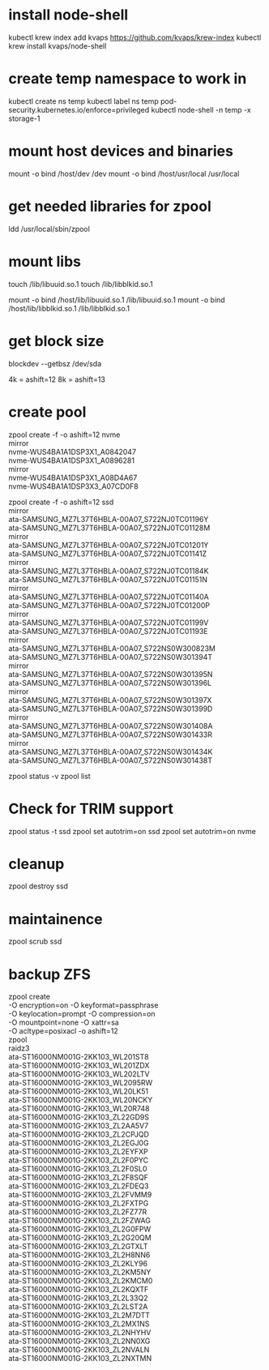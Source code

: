 # install node-shell
kubectl krew index add kvaps https://github.com/kvaps/krew-index
kubectl krew install kvaps/node-shell

# create temp namespace to work in
kubectl create ns temp
kubectl label ns temp  pod-security.kubernetes.io/enforce=privileged
kubectl node-shell -n temp -x storage-1


# mount host devices and binaries
mount -o bind /host/dev /dev
mount -o bind /host/usr/local /usr/local

# get needed libraries for zpool
ldd /usr/local/sbin/zpool

# mount libs
touch /lib/libuuid.so.1
touch /lib/libblkid.so.1

mount -o bind /host/lib/libuuid.so.1 /lib/libuuid.so.1
mount -o bind /host/lib/libblkid.so.1 /lib/libblkid.so.1

# get block size
blockdev --getbsz /dev/sda

4k = ashift=12
8k = ashift=13

# create pool
zpool create -f -o ashift=12 nvme \
    mirror \
        nvme-WUS4BA1A1DSP3X1_A0842047 \
        nvme-WUS4BA1A1DSP3X1_A0896281 \
    mirror \
        nvme-WUS4BA1A1DSP3X1_A08D4A67 \
        nvme-WUS4BA1A1DSP3X3_A07CD0F8


zpool create -f -o ashift=12 ssd \
    mirror \
        ata-SAMSUNG_MZ7L37T6HBLA-00A07_S722NJ0TC01196Y \
        ata-SAMSUNG_MZ7L37T6HBLA-00A07_S722NJ0TC01128M \
    mirror \
        ata-SAMSUNG_MZ7L37T6HBLA-00A07_S722NJ0TC01201Y \
        ata-SAMSUNG_MZ7L37T6HBLA-00A07_S722NJ0TC01141Z \
    mirror \
        ata-SAMSUNG_MZ7L37T6HBLA-00A07_S722NJ0TC01184K \
        ata-SAMSUNG_MZ7L37T6HBLA-00A07_S722NJ0TC01151N \
    mirror \
        ata-SAMSUNG_MZ7L37T6HBLA-00A07_S722NJ0TC01140A \
        ata-SAMSUNG_MZ7L37T6HBLA-00A07_S722NJ0TC01200P \
    mirror \
        ata-SAMSUNG_MZ7L37T6HBLA-00A07_S722NJ0TC01199V \
        ata-SAMSUNG_MZ7L37T6HBLA-00A07_S722NJ0TC01193E \
    mirror \
        ata-SAMSUNG_MZ7L37T6HBLA-00A07_S722NS0W300823M \
        ata-SAMSUNG_MZ7L37T6HBLA-00A07_S722NS0W301394T \
    mirror \
        ata-SAMSUNG_MZ7L37T6HBLA-00A07_S722NS0W301395N \
        ata-SAMSUNG_MZ7L37T6HBLA-00A07_S722NS0W301396L \
    mirror \
        ata-SAMSUNG_MZ7L37T6HBLA-00A07_S722NS0W301397X \
        ata-SAMSUNG_MZ7L37T6HBLA-00A07_S722NS0W301399D \
    mirror \
        ata-SAMSUNG_MZ7L37T6HBLA-00A07_S722NS0W301408A \
        ata-SAMSUNG_MZ7L37T6HBLA-00A07_S722NS0W301433R \
    mirror \
        ata-SAMSUNG_MZ7L37T6HBLA-00A07_S722NS0W301434K \
        ata-SAMSUNG_MZ7L37T6HBLA-00A07_S722NS0W301438T


zpool status -v
zpool list


# Check for TRIM support

zpool status -t ssd
zpool set autotrim=on ssd
zpool set autotrim=on nvme


# cleanup
zpool destroy ssd


# maintainence
zpool scrub ssd


# backup ZFS
zpool create \
    -O encryption=on -O keyformat=passphrase \
    -O keylocation=prompt -O compression=on \
    -O mountpoint=none -O xattr=sa \
    -O acltype=posixacl -o ashift=12 \
    zpool \
    raidz3 \
        ata-ST16000NM001G-2KK103_WL201ST8 \
        ata-ST16000NM001G-2KK103_WL201ZDX \
        ata-ST16000NM001G-2KK103_WL202LTV \
        ata-ST16000NM001G-2KK103_WL2095RW \
        ata-ST16000NM001G-2KK103_WL20LK51 \
        ata-ST16000NM001G-2KK103_WL20NCKY \
        ata-ST16000NM001G-2KK103_WL20R748 \
        ata-ST16000NM001G-2KK103_ZL22GD9S \
        ata-ST16000NM001G-2KK103_ZL2AA5V7 \
        ata-ST16000NM001G-2KK103_ZL2CPJQD \
        ata-ST16000NM001G-2KK103_ZL2EGJ0G \
        ata-ST16000NM001G-2KK103_ZL2EYFXP \
        ata-ST16000NM001G-2KK103_ZL2F0PYC \
        ata-ST16000NM001G-2KK103_ZL2F0SL0 \
        ata-ST16000NM001G-2KK103_ZL2F8SQF \
        ata-ST16000NM001G-2KK103_ZL2FDEQ3 \
        ata-ST16000NM001G-2KK103_ZL2FVMM9 \
        ata-ST16000NM001G-2KK103_ZL2FXTPG \
        ata-ST16000NM001G-2KK103_ZL2FZ77R \
        ata-ST16000NM001G-2KK103_ZL2FZWAG \
        ata-ST16000NM001G-2KK103_ZL2G0FPW \
        ata-ST16000NM001G-2KK103_ZL2G20QM \
        ata-ST16000NM001G-2KK103_ZL2GTXLT \
        ata-ST16000NM001G-2KK103_ZL2H8NN6 \
        ata-ST16000NM001G-2KK103_ZL2KLY96 \
        ata-ST16000NM001G-2KK103_ZL2KM5NY \
        ata-ST16000NM001G-2KK103_ZL2KMCM0 \
        ata-ST16000NM001G-2KK103_ZL2KQXTF \
        ata-ST16000NM001G-2KK103_ZL2L33Q2 \
        ata-ST16000NM001G-2KK103_ZL2LST2A \
        ata-ST16000NM001G-2KK103_ZL2M7DTT \
        ata-ST16000NM001G-2KK103_ZL2MX1NS \
        ata-ST16000NM001G-2KK103_ZL2NHYHV \
        ata-ST16000NM001G-2KK103_ZL2NN0XG \
        ata-ST16000NM001G-2KK103_ZL2NVALN \
        ata-ST16000NM001G-2KK103_ZL2NXTMN
